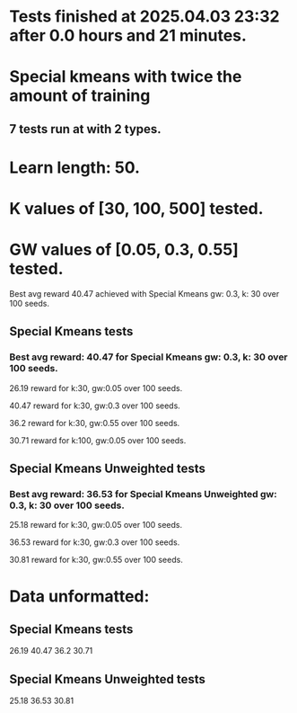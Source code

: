 # Tests finished at 2025.04.03 23:32 after 0.0 hours and 21 minutes.
# Special kmeans with twice the amount of training
## 7 tests run at with 2 types.
# Learn length: 50.
# K values of [30, 100, 500] tested.
# GW values of [0.05, 0.3, 0.55] tested.

Best avg reward 40.47 achieved with Special Kmeans gw: 0.3, k: 30 over 100 seeds.


## Special Kmeans tests
### Best avg reward: 40.47 for Special Kmeans gw: 0.3, k: 30 over 100 seeds.

26.19 reward for k:30, gw:0.05 over 100 seeds.

40.47 reward for k:30, gw:0.3 over 100 seeds.

36.2 reward for k:30, gw:0.55 over 100 seeds.

30.71 reward for k:100, gw:0.05 over 100 seeds.


## Special Kmeans Unweighted tests
### Best avg reward: 36.53 for Special Kmeans Unweighted gw: 0.3, k: 30 over 100 seeds.

25.18 reward for k:30, gw:0.05 over 100 seeds.

36.53 reward for k:30, gw:0.3 over 100 seeds.

30.81 reward for k:30, gw:0.55 over 100 seeds.


# Data unformatted:



## Special Kmeans tests
26.19
40.47
36.2
30.71

## Special Kmeans Unweighted tests
25.18
36.53
30.81
